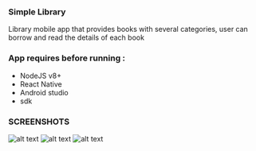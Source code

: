 ### Simple Library
Library mobile app that provides books with several categories, user can borrow and read the details of each book 

### App requires before running :
- NodeJS v8+
- React Native
- Android studio
- sdk

### SCREENSHOTS
![alt text](https://raw.githubusercontent.com/rezhariansyah/React-Native-Book-Library-Front-End/master/src/assets/documentations/Screenshot_1564673518.png)
![alt text](https://raw.githubusercontent.com/rezhariansyah/React-Native-Book-Library-Front-End/master/src/assets/documentations/Screenshot_1564673536.png)
![alt text](https://raw.githubusercontent.com/rezhariansyah/React-Native-Book-Library-Front-End/master/src/assets/documentations/Screenshot_1564673545.png)
